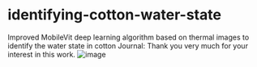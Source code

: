 # identifying-cotton-water-state
Improved MobileVit deep learning algorithm based on thermal images to identify the water state in cotton
Journal:
Thank you very much for your interest in this work.
![image](https://github.com/user-attachments/assets/b1123e05-e63f-4da0-990f-fd2f52e37954)

